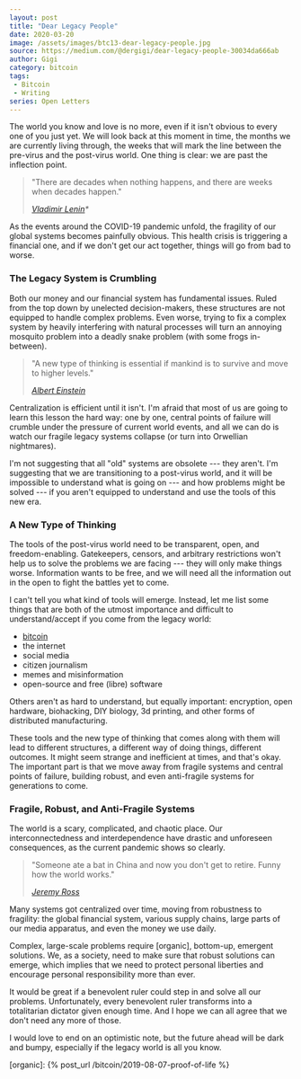 ```yaml
---
layout: post
title: "Dear Legacy People"
date: 2020-03-20
image: /assets/images/btc13-dear-legacy-people.jpg
source: https://medium.com/@dergigi/dear-legacy-people-30034da666ab
author: Gigi
category: bitcoin
tags:
 - Bitcoin
 - Writing
series: Open Letters
---
```


The world you know and love is no more, even if it isn't obvious to
every one of you just yet. We will look back at this moment in time, the
months we are currently living through, the weeks that will mark the
line between the pre-virus and the post-virus world. One thing is clear:
we are past the inflection point.

> "There are decades when nothing happens, and there are weeks when
> decades happen."
>
> <cite>[Vladimir Lenin]\*</cite>

As the events around the COVID-19 pandemic unfold, the fragility of our
global systems becomes painfully obvious. This health crisis is
triggering a financial one, and if we don't get our act together, things
will go from bad to worse.

### The Legacy System is Crumbling

Both our money and our financial system has fundamental issues. Ruled
from the top down by unelected decision-makers, these structures are not
equipped to handle complex problems. Even worse, trying to fix a complex
system by heavily interfering with natural processes will turn an
annoying mosquito problem into a deadly snake problem (with some frogs
in-between).

> "A new type of thinking is essential if mankind is to survive and move
> to higher levels."
>
> <cite>[Albert Einstein]</cite>

Centralization is efficient until it isn't. I'm afraid that most of us
are going to learn this lesson the hard way: one by one, central points
of failure will crumble under the pressure of current world events, and
all we can do is watch our fragile legacy systems collapse (or turn into
Orwellian nightmares).

I'm not suggesting that all "old" systems are obsolete --- they aren't.
I'm suggesting that we are transitioning to a post-virus world, and it
will be impossible to understand what is going on --- and how problems
might be solved --- if you aren't equipped to understand and use the
tools of this new era.

### A New Type of Thinking

The tools of the post-virus world need to be transparent, open, and
freedom-enabling. Gatekeepers, censors, and arbitrary restrictions won't
help us to solve the problems we are facing --- they will only make
things worse. Information wants to be free, and we will need all the
information out in the open to fight the battles yet to come.

I can't tell you what kind of tools will emerge. Instead, let me list
some things that are both of the utmost importance and difficult to
understand/accept if you come from the legacy world:

-   [bitcoin]
-   the internet
-   social media
-   citizen journalism
-   memes and misinformation
-   open-source and free (libre) software

Others aren't as hard to understand, but equally important: encryption,
open hardware, biohacking, DIY biology, 3d printing, and other forms of
distributed manufacturing.

These tools and the new type of thinking that comes along with them will
lead to different structures, a different way of doing things, different
outcomes. It might seem strange and inefficient at times, and that's
okay. The important part is that we move away from fragile systems and
central points of failure, building robust, and even anti-fragile
systems for generations to come.

### Fragile, Robust, and Anti-Fragile Systems

The world is a scary, complicated, and chaotic place. Our
interconnectedness and interdependence have drastic and unforeseen
consequences, as the current pandemic shows so clearly.

> "Someone ate a bat in China and now you don't get to retire. Funny how
 the world works."
>
> <cite>[Jeremy Ross]</cite>

Many systems got centralized over time, moving from robustness to
fragility: the global financial system, various supply chains, large
parts of our media apparatus, and even the money we use daily.

Complex, large-scale problems require [organic], bottom-up, emergent
solutions. We, as a society, need to make sure that robust solutions can
emerge, which implies that we need to protect personal liberties and
encourage personal responsibility more than ever.

It would be great if a benevolent ruler could step in and solve all our
problems. Unfortunately, every benevolent ruler transforms into a
totalitarian dictator given enough time. And I hope we can all agree
that we don't need any more of those.

I would love to end on an optimistic note, but the future ahead will be
dark and bumpy, especially if the legacy world is all you know.

[bitcoin]: https://bitcoin-resources.com

[Vladimir Lenin]: https://en.wikiquote.org/wiki/Vladimir_Lenin#Misattributed
[Albert Einstein]: https://web.archive.org/web/20140622171150/http://www.turnthetide.info/id54.htm
[Jeremy Ross]: https://twitter.com/jebus911/status/1237092755622502406?s=20

[organic]: {% post_url /bitcoin/2019-08-07-proof-of-life %}
